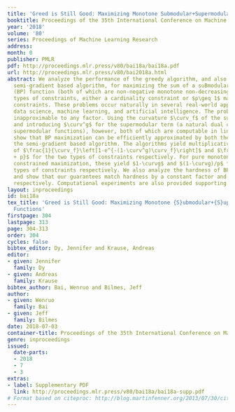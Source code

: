 ```yaml
---
title: 'Greed is Still Good: Maximizing Monotone Submodular+Supermodular (BP) Functions'
booktitle: Proceedings of the 35th International Conference on Machine Learning
year: '2018'
volume: '80'
series: Proceedings of Machine Learning Research
address: 
month: 0
publisher: PMLR
pdf: http://proceedings.mlr.press/v80/bai18a/bai18a.pdf
url: http://proceedings.mlr.press/v80/bai2018a.html
abstract: We analyze the performance of the greedy algorithm, and also a discrete
  semi-gradient based algorithm, for maximizing the sum of a suBmodular and suPermodular
  (BP) function (both of which are non-negative monotone non-decreasing) under two
  types of constraints, either a cardinality constraint or $p\geq 1$ matroid independence
  constraints. These problems occur naturally in several real-world applications in
  data science, machine learning, and artificial intelligence. The problems are ordinarily
  inapproximable to any factor. Using the curvature $\curv_f$ of the submodular term,
  and introducing $\curv^g$ for the supermodular term (a natural dual curvature for
  supermodular functions), however, both of which are computable in linear time, we
  show that BP maximization can be efficiently approximated by both the greedy and
  the semi-gradient based algorithm. The algorithms yield multiplicative guarantees
  of $\frac{1}{\curv_f}\left[1-e^{-(1-\curv^g)\curv_f}\right]$ and $\frac{1-\curv^g}{(1-\curv^g)\curv_f
  + p}$ for the two types of constraints respectively. For pure monotone supermodular
  constrained maximization, these yield $1-\curvg$ and $(1-\curvg)/p$ for the two
  types of constraints respectively. We also analyze the hardness of BP maximization
  and show that our guarantees match hardness by a constant factor and by $O(\ln(p))$
  respectively. Computational experiments are also provided supporting our analysis.
layout: inproceedings
id: bai18a
tex_title: 'Greed is Still Good: Maximizing Monotone {S}ubmodular+{S}upermodular ({BP})
  Functions'
firstpage: 304
lastpage: 313
page: 304-313
order: 304
cycles: false
bibtex_editor: Dy, Jennifer and Krause, Andreas
editor:
- given: Jennifer
  family: Dy
- given: Andreas
  family: Krause
bibtex_author: Bai, Wenruo and Bilmes, Jeff
author:
- given: Wenruo
  family: Bai
- given: Jeff
  family: Bilmes
date: 2018-07-03
container-title: Proceedings of the 35th International Conference on Machine Learning
genre: inproceedings
issued:
  date-parts:
  - 2018
  - 7
  - 3
extras:
- label: Supplementary PDF
  link: http://proceedings.mlr.press/v80/bai18a/bai18a-supp.pdf
# Format based on citeproc: http://blog.martinfenner.org/2013/07/30/citeproc-yaml-for-bibliographies/
---
```


